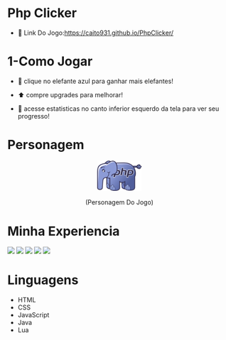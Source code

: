# Php Clicker 
- 🔗 Link Do Jogo:https://caito931.github.io/PhpClicker/
# 1-Como Jogar

- 🐘 clique no elefante azul para ganhar mais elefantes! 

-  ⬆️ compre upgrades para melhorar!

- 📜 acesse estatisticas no canto inferior esquerdo da tela para ver seu progresso!

# Personagem
<div style="text-align: center;">
  <img src="https://raw.githubusercontent.com/Caito931/PhpClicker/refs/heads/main/php-e.png" style=" width: 100px;"> <p>(Personagem Do Jogo)</p>
</div>

# Minha Experiencia
<div style="display: block;">
  <img src="https://cdn.jsdelivr.net/gh/devicons/devicon@latest/icons/html5/html5-original-wordmark.svg" style="width: 100px;"/>
  <img src="https://cdn.jsdelivr.net/gh/devicons/devicon@latest/icons/css3/css3-original-wordmark.svg" style="width: 100px;" />
  <img src="https://cdn.jsdelivr.net/gh/devicons/devicon@latest/icons/javascript/javascript-original.svg" style="width: 100px;"/>
  <img src="https://cdn.jsdelivr.net/gh/devicons/devicon@latest/icons/java/java-original-wordmark.svg" style="width: 100px;"/>
  <img src="https://cdn.jsdelivr.net/gh/devicons/devicon@latest/icons/lua/lua-original.svg" style="width: 100px;" />
</div>      

# Linguagens
- HTML
- CSS 
-  JavaScript 
-  Java 
-  Lua        
